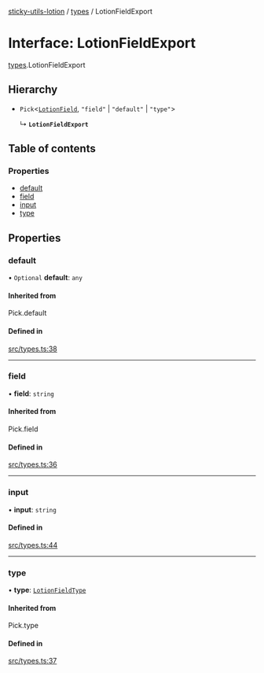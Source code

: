 [sticky-utils-lotion](../README.md) / [types](../modules/types.md) / LotionFieldExport

# Interface: LotionFieldExport

[types](../modules/types.md).LotionFieldExport

## Hierarchy

- `Pick`\<[`LotionField`](types.LotionField.md), ``"field"`` \| ``"default"`` \| ``"type"``\>

  ↳ **`LotionFieldExport`**

## Table of contents

### Properties

- [default](types.LotionFieldExport.md#default)
- [field](types.LotionFieldExport.md#field)
- [input](types.LotionFieldExport.md#input)
- [type](types.LotionFieldExport.md#type)

## Properties

### default

• `Optional` **default**: `any`

#### Inherited from

Pick.default

#### Defined in

[src/types.ts:38](https://github.com/sticky/sticky-utils-lotion/blob/ed26a3e/src/types.ts#L38)

___

### field

• **field**: `string`

#### Inherited from

Pick.field

#### Defined in

[src/types.ts:36](https://github.com/sticky/sticky-utils-lotion/blob/ed26a3e/src/types.ts#L36)

___

### input

• **input**: `string`

#### Defined in

[src/types.ts:44](https://github.com/sticky/sticky-utils-lotion/blob/ed26a3e/src/types.ts#L44)

___

### type

• **type**: [`LotionFieldType`](../modules/types.md#lotionfieldtype)

#### Inherited from

Pick.type

#### Defined in

[src/types.ts:37](https://github.com/sticky/sticky-utils-lotion/blob/ed26a3e/src/types.ts#L37)
